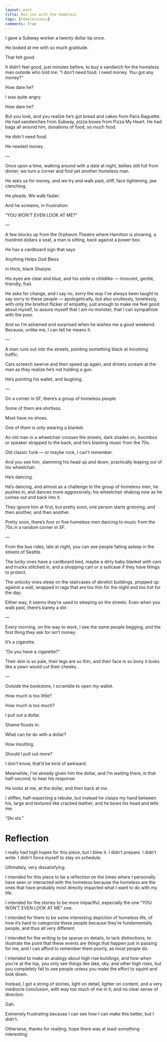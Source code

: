 ```yaml
---
layout: post
title: Run-ins with the Homeless
tags: [homelessness]
comments: True
---
```


I gave a Subway worker a twenty dollar tip once.

He looked at me with so much gratitude. 

That felt good.

It didn’t feel good, just minutes before, to buy a sandwich for the homeless man outside who told me: “I don’t need food. I need money. You got any money?”

How dare he?

I was quite angry. 

How dare he?

But you look, and you realize he’s got bread and cakes from Paris Baguette. He had sandwiches from Subway, pizza boxes from Pizza My Heart. He had bags all around him, donations of food, so much food.

He didn’t need food. 

He needed money.

— 

Once upon a time, walking around with a date at night, bellies still full from dinner, we turn a corner and find yet another homeless man. 

He asks us for money, and we try and walk past, stiff, face tightening, jaw clenching. 

He pleads. We walk faster. 

And he screams, in frustration:

“YOU WON’T EVEN LOOK AT ME?”

— 

A few blocks up from the Orpheum Theatre where Hamilton is showing, a hundred dollars a seat, a man is sitting, back against a power box.

He has a cardboard sign that says

Anything Helps
God Bless

in thick, black Sharpie. 

His eyes are clear and blue, and his smile is childlike — innocent, gentle, friendly, frail.

He asks for change, and I say no, sorry the way I’ve always been taught to say sorry to these people — apologetically, but also soullessly, tonelessly, with only the briefest flicker of empathy, just enough to make me feel good about myself, to assure myself that I am no monster, that I can sympathize with the poor. 

And so I’m ashamed and surprised when he wishes me a good weekend. Because, unlike me, I can tell he means it. 

—

A man runs out into the streets, pointing something black at incoming traffic.

Cars screech swerve and then speed up again, and drivers scream at the man as they realize he’s not holding a gun. 

He’s pointing his wallet, and laughing. 

— 

On a corner in SF, there’s a group of homeless people. 

Some of them are shirtless.

Most have no shoes.

One of them is only wearing a blanket. 

An old man in a wheelchair crosses the streets, dark shades on, boombox or speaker strapped to the back, and he’s blasting music from the 70s. 

Old classic funk — or maybe rock, I can’t remember.

And you see him, slamming his head up and down, practically leaping out of his wheelchair.

He’s dancing.

He’s dancing, and almost as a challenge to the group of homeless men, he pushes in, and dances more aggressively, his wheelchair shaking now as he comes out and back into it. 

They ignore him at first, but pretty soon, one person starts grooving, and then another, and then another. 

Pretty soon, there’s four or five homeless men dancing to music from the 70s in a random corner in SF. 

— 

From the bus rides, late at night, you can see people falling asleep in the streets of Seattle.

The lucky ones have a cardboard bed, maybe a dirty baby blanket with cars and trucks stitched in, and a shopping cart or a suitcase if they have things to protect.

The unlucky ones sleep on the staircases of derelict buildings, propped up against a wall, wrapped in rags that are too thin for the night and too hot for the day. 

Either way, it seems they’re used to sleeping on the streets. Even when you walk past, there’s barely a stir.

—

Every morning, on the way to work, I see the same people begging, and the first thing they ask for isn’t money. 

It’s a cigarette.

“Do you have a cigarette?”

Their skin is so pale, their legs are so thin, and their face is so bony it looks like a yawn would cut their cheeks. 

— 

Outside the bookstore, I scramble to open my wallet.

How much is too little?

How much is too much?

I pull out a dollar.

Shame floods in.

What can he do with a dollar?

How insulting.

Should I pull out more?

I don’t know, that’d be kind of awkward. 

Meanwhile, I’ve already given him the dollar, and I’m waiting there, in that half-second, to hear his response. 

He looks at me, at the dollar, and then back at me. 

I stiffen, half-expecting a rebuke, but instead he clasps my hand between his, large and textured like cracked leather, and he bows his head and tells me: 

“Shi shi.”

# Reflection 

I really had high hopes for this piece, but I blew it. I didn’t prepare. I didn’t write. I didn’t force myself to stay on schedule.

Ultimately, very dissatisfying.

I intended for this piece to be a reflection on the times where I personally have seen or interacted with the homeless because the homeless are the ones that have probably most directly impacted what I want to do with my life. 

I intended for the stories to be more impactful, especially the one “YOU WON’T EVEN  LOOK AT ME” one. 

I intended for there to be some interesting depiction of homeless life, of how it’s hard to categorize these people because they’re fundamentally people, and thus all very different. 

I intended for the writing to be sparse on details, to lack distinctions, to illustrate the point that these events are things that happen just in passing for me, and I can afford to remember them poorly, as most people do.

I intended to make an analogy about high rise buildings, and how when you're at the top, you only see things like lake, sky, and other high rises, but you completely fail to see people unless you make the effort to squint and look down. 

Instead, I got a string of stories, light on detail, lighter on content, and a very mediocre conclusion, with way too much of me in it, and no clear sense of direction. 

Gah.

Extremely frustrating because I can see how I can make this better, but I didn’t. 

Otherwise, thanks for reading, hope there was at least something interesting. 
